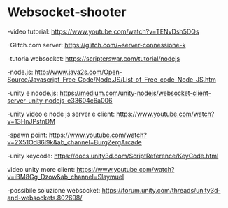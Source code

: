 # Websocket-shooter

-video tutorial: https://www.youtube.com/watch?v=TENvDsh5DQs

-Glitch.com server: https://glitch.com/~server-connessione-k

-tutoria websocket: https://scripterswar.com/tutorial/nodejs

-node.js: http://www.java2s.com/Open-Source/Javascript_Free_Code/Node.JS/List_of_Free_code_Node_JS.htm

-unity e ndode.js: https://medium.com/unity-nodejs/websocket-client-server-unity-nodejs-e33604c6a006

-unity video e node js server e client: https://www.youtube.com/watch?v=13HnJPstnDM

-spawn point: https://www.youtube.com/watch?v=2X51Od86l9k&ab_channel=BurgZergArcade

-unity keycode: https://docs.unity3d.com/ScriptReference/KeyCode.html

video unity more client: https://www.youtube.com/watch?v=iBM8Gg_Dzow&ab_channel=Slaymuel

-possibile soluzione websocket: https://forum.unity.com/threads/unity3d-and-websockets.802698/


